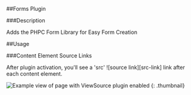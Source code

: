 ##Forms Plugin


<!-- image references -->
[example-page-rendered]: /plugins/ViewSource/content/img/page.png  "Example view of page with ViewSource plugin enabled"

###Description

 Adds the PHPC Form Library for Easy Form Creation




##Usage


###Content Element Source Links

 After plugin activation, you'll see a 'src' ![source link][src-link] link after each content element. 

![][example-page-rendered]
 {: .thumbnail}
 
 
 